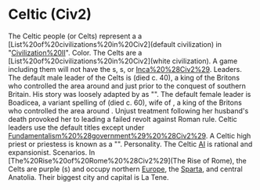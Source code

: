 # Celtic (Civ2)

The Celtic people (or Celts) represent a a [List%20of%20civilizations%20in%20Civ2](default civilization) in "[Civilization%20II](Civilization II)".
Color.
The Celts are a [List%20of%20civilizations%20in%20Civ2](white civilization). A game including them will not have the s, s, or [Inca%20%28Civ2%29](Incas).
Leaders.
The default male leader of the Celts is (died c. 40), a king of the Britons who controlled the area around and just prior to the conquest of southern Britain. His story was loosely adapted by as "".
The default female leader is Boadicea, a variant spelling of (died c. 60), wife of , a king of the Britons who controlled the area around . Unjust treatment following her husband's death provoked her to leading a failed revolt against Roman rule.
Celtic leaders use the default titles except under [Fundamentalism%20%28government%29%20%28Civ2%29](fundamentalism). A Celtic high priest or priestess is known as a "".
Personality.
The Celtic [AI](AI) is rational and expansionist.
Scenarios.
In [The%20Rise%20of%20Rome%20%28Civ2%29](The Rise of Rome), the Celts are purple (s) and occupy northern [Europe](Europe), the [Sparta](Peloponnese), and central Anatolia. Their biggest city and capital is La Tene.